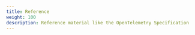 ```yaml
---
title: Reference
weight: 100
description: Reference material like the OpenTelemetry Specification
---
```

